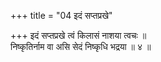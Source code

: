 +++
title = "04 इदं सप्तप्रखे"

+++
इदं सप्तप्रखे त्वं किलासं नाशया त्वचः ॥  
निष्कृतिर्नाम वा असि सेदं निष्कृधि भद्रया ॥ ४ ॥
